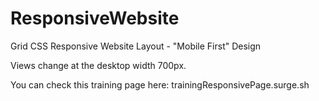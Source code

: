 # ResponsiveWebsite
<p>Grid CSS Responsive Website Layout - "Mobile First" Design</p>
<p>Views change at the desktop width 700px.</p>

<p>You can check this training page here: trainingResponsivePage.surge.sh</p>
